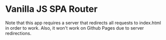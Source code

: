 # Vanilla JS SPA Router

Note that this app requires a server that redirects all requests to index.html in order to work.
Also, it won't work on Github Pages due to server redirections.